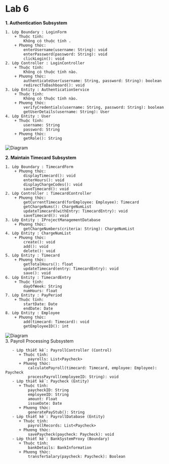 # Lab 6
__1. Authentication Subsystem__

    1. Lớp Boundary : LoginForm
        + Thuộc tính:
            Không có thuộc tính .
        + Phương thức:
            enterUsername(username: String): void
            enterPassword(password: String): void
            clickLogin(): void
    2. Lớp Controller : LoginController
        + Thuộc tính:
            Không có thuộc tính nào.
        + Phương thức:
            authenticateUser(username: String, password: String): boolean
            redirectToDashboard(): void
    3. Lớp Entity : AuthenticationService
        + Thuộc tính:
            Không có thuộc tính nào.
        + Phương thức:
            verifyCredentials(username: String, password: String): boolean
            getUserDetails(username: String): User
    4. Lớp Entity : User
        + Thuộc tính:
            username: String
            password: String
        + Phương thức:
            getRole(): String

![Diagram](https://planttext.com/api/plantuml/png/d98nJiCm68Ltd-BVcahq0XrGKIec1aJX0AxparXrxCfsWX3Y94oiBEnawD2Jv0HS0TjrchR9X2VdvULzp_dzs-mMnb9jgr8GGYOmYmlkLCxbyP4mGOqvYBTAb_16m2sK5lMJGIrfYKaLDtDOMSrbFkqzz-xh5wMpP1itvnucEDk4y6GASwWLpyWxEOMcIbgjX40TqRIoXOlcZ5hq3GRqAnYmNFHQAO5KXWYD6TV8xADQKbEi5NNzXdWV7faT0hh4e7QOSpL7--1G8J3AnyYRlZjNSeMwvWmZeqRDdrzJryqxg33_E9XZ-zPBj9IF17YxV-yBJI3TVp8GVFybOTF-x2pal6s-AR2Wjyt75bYX3bCW_GMOpQul9qCk9-KzesSbut_0-qEn1ShCtyW_0000__y30000)
            
__2. Maintain Timecard Subsystem__

    1. Lớp Boundary : TimecardForm
        + Phương thức:
            displayTimecard(): void
            enterHours(): void
            displayChargeCodes(): void
            saveTimecard(): void
    2. Lớp Controller : TimecardController
        + Phương thức:
            getCurrentTimecard(forEmployee: Employee): Timecard
            getChargeNums(): ChargeNumList
            updateTimecard(withEntry: TimecardEntry): void
            saveTimecard(): void
    3. Lớp Entity : IProjectManagementDatabase
        + Phương thức:
            getChargeNumbers(criteria: String): ChargeNumList
    4. Lớp Entity : ChargeNumList
        + Phương thức:
            create(): void
            add(): void
            delete(): void
    5. Lớp Entity : Timecard
        + Phương thức:
            getTotalHours(): float
            updateTimecard(entry: TimecardEntry): void
            save(): void
    6. Lớp Entity : TimecardEntry
        + Thuộc tính:
            dayOfWeek: String
            numHours: float
    7. Lớp Entity : PayPeriod
        + Thuộc tính:
            startDate: Date
            endDate: Date
    8. Lớp Entity : Employee
        + Phương thức:
            add(timecard: Timecard): void
            getEmployeeID(): int
   ![Diagram](https://planttext.com/api/plantuml/png/Z5IzJiCm4Dxp5Dv81rwWGXKYWAZ4JoMGc8_u6WnENDaEAAfu4YPM5dOwCF0aVG9UWOiRkqcR8hB4kSztzzrtT_bPV1qQ2zgMkOpssFboyJfZDoB753G_LJfdyP4g2mww6aIf16Eww3nYz71XPX8gZyG3PyN2eZvJfJQDeRcMt8FEC54SFM3W2LlEBz4MbKGLLYifKREuEM_oQLrPiShG9gNMH2F4dYfzai-agX27p9y6R1Y214V7yRBCYIB1uVDS6Elkb3CETatwMTZx4yfVhKEvpzhvIGdUKwP7MjME9rezO6ele80CSs9-31Rkm22BnxMQKqXn40b__CjXlbNA7L8dKYt8MS2GNLijYcoxkXQV3i1YgaZOC0TTS9KkrKYgD5q5xYU1eqHdxkdiPjXW3mNSA0kocIDYEvKAUdk0_z6_LtS_2PjSWdqU2h9Dz7MUJWgYwvt6nouNDQklRCTkL-qhiDajgAwcjuYFpBVCcOioTv84GLev9b1DgCTgIziri8hjDfyc1YbA_MhMbhTDBcxo_POoARxV2_Qu_FooB1FBnGUmrDdhf57djx2_F-hPowXdLTitT-5UqLruTtvtNFfZLORiuA0qE1e5tmujruqk58IC3ack-j_v2m00__y30000)         
3. Payroll Processing Subsystem
   
       - Lớp thiết kế : PayrollController (Control)
          + Thuộc tính:
              payrolls: List<Paycheck>
          + Phương thức:
              calculatePayroll(timecard: Timecard, employee: Employee): Paycheck
              processPayroll(employeeID: String): void
       - Lớp thiết kế : Paycheck (Entity)       
          + Thuộc tính:
              paycheckID: String
              employeeID: String
              amount: Float
              issueDate: Date
          + Phương thức:
              generatePayStub(): String
       - Lớp thiết kế : PayrollDatabase (Entity)
          + Thuộc tính:
              payrollRecords: List<Paycheck>
          + Phương thức:
              savePaycheck(paycheck: Paycheck): void
       - Lớp thiết kế : BankSystemProxy (Boundary)
          + Thuộc tính:
              bankDetails: BankInformation
          + Phương thức:
              transferSalary(paycheck: Paycheck): Boolean
